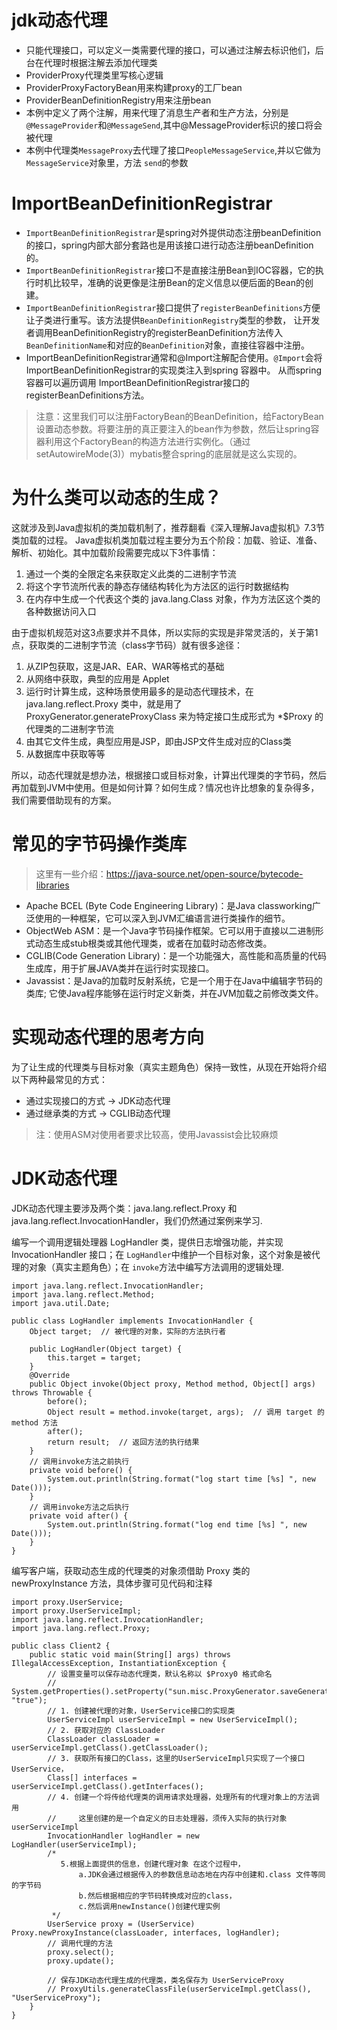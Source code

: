 # jdk动态代理
* 只能代理接口，可以定义一类需要代理的接口，可以通过注解去标识他们，后台在代理时根据注解去添加代理类
* ProviderProxy代理类里写核心逻辑
* ProviderProxyFactoryBean用来构建proxy的工厂bean
* ProviderBeanDefinitionRegistry用来注册bean
* 本例中定义了两个注解，用来代理了消息生产者和生产方法，分别是`@MessageProvider`和`@MessageSend`,其中@MessageProvider标识的接口将会被代理
* 本例中代理类`MessageProxy`去代理了接口`PeopleMessageService`,并以它做为`MessageService`对象里，方法 `send`的参数

# ImportBeanDefinitionRegistrar
* `ImportBeanDefinitionRegistrar`是spring对外提供动态注册beanDefinition的接口，spring内部大部分套路也是用该接口进行动态注册beanDefinition的。
* `ImportBeanDefinitionRegistrar`接口不是直接注册Bean到IOC容器，它的执行时机比较早，准确的说更像是注册Bean的定义信息以便后面的Bean的创建。
* `ImportBeanDefinitionRegistrar`接口提供了`registerBeanDefinitions`方便让子类进行重写。该方法提供`BeanDefinitionRegistry`类型的参数，
让开发者调用BeanDefinitionRegistry的registerBeanDefinition方法传入`BeanDefinitionName`和对应的`BeanDefinition`对象，直接往容器中注册。
* ImportBeanDefinitionRegistrar通常和@Import注解配合使用。`@Import`会将ImportBeanDefinitionRegistrar的实现类注入到spring 容器中。
从而spring 容器可以遍历调用 ImportBeanDefinitionRegistrar接口的 registerBeanDefinitions方法。
> 注意：这里我们可以注册FactoryBean的BeanDefinition，给FactoryBean设置动态参数。将要注册的真正要注入的bean作为参数，然后让spring容器利用这个FactoryBean的构造方法进行实例化。（通过setAutowireMode(3)）mybatis整合spring的底层就是这么实现的。

# 为什么类可以动态的生成？
这就涉及到Java虚拟机的类加载机制了，推荐翻看《深入理解Java虚拟机》7.3节 类加载的过程。
Java虚拟机类加载过程主要分为五个阶段：加载、验证、准备、解析、初始化。其中加载阶段需要完成以下3件事情：
1. 通过一个类的全限定名来获取定义此类的二进制字节流
2. 将这个字节流所代表的静态存储结构转化为方法区的运行时数据结构
3. 在内存中生成一个代表这个类的 java.lang.Class 对象，作为方法区这个类的各种数据访问入口

由于虚拟机规范对这3点要求并不具体，所以实际的实现是非常灵活的，关于第1点，获取类的二进制字节流（class字节码）就有很多途径：

1. 从ZIP包获取，这是JAR、EAR、WAR等格式的基础
2. 从网络中获取，典型的应用是 Applet
3. 运行时计算生成，这种场景使用最多的是动态代理技术，在 java.lang.reflect.Proxy 类中，就是用了 ProxyGenerator.generateProxyClass 来为特定接口生成形式为 *$Proxy 的代理类的二进制字节流
4. 由其它文件生成，典型应用是JSP，即由JSP文件生成对应的Class类
4. 从数据库中获取等等

所以，动态代理就是想办法，根据接口或目标对象，计算出代理类的字节码，然后再加载到JVM中使用。但是如何计算？如何生成？情况也许比想象的复杂得多，我们需要借助现有的方案。

# 常见的字节码操作类库
> 这里有一些介绍：https://java-source.net/open-source/bytecode-libraries
* Apache BCEL (Byte Code Engineering Library)：是Java classworking广泛使用的一种框架，它可以深入到JVM汇编语言进行类操作的细节。
* ObjectWeb ASM：是一个Java字节码操作框架。它可以用于直接以二进制形式动态生成stub根类或其他代理类，或者在加载时动态修改类。
* CGLIB(Code Generation Library)：是一个功能强大，高性能和高质量的代码生成库，用于扩展JAVA类并在运行时实现接口。
* Javassist：是Java的加载时反射系统，它是一个用于在Java中编辑字节码的类库; 它使Java程序能够在运行时定义新类，并在JVM加载之前修改类文件。

# 实现动态代理的思考方向
为了让生成的代理类与目标对象（真实主题角色）保持一致性，从现在开始将介绍以下两种最常见的方式：

* 通过实现接口的方式 -> JDK动态代理
* 通过继承类的方式 -> CGLIB动态代理
> 注：使用ASM对使用者要求比较高，使用Javassist会比较麻烦

# JDK动态代理
JDK动态代理主要涉及两个类：java.lang.reflect.Proxy 和 java.lang.reflect.InvocationHandler，我们仍然通过案例来学习.

编写一个调用逻辑处理器 LogHandler 类，提供日志增强功能，并实现 InvocationHandler 接口；在 `LogHandler`中维护一个目标对象，这个对象是被代理的对象（真实主题角色）；在 `invoke`方法中编写方法调用的逻辑处理.
```
import java.lang.reflect.InvocationHandler;
import java.lang.reflect.Method;
import java.util.Date;

public class LogHandler implements InvocationHandler {
    Object target;  // 被代理的对象，实际的方法执行者

    public LogHandler(Object target) {
        this.target = target;
    }
    @Override
    public Object invoke(Object proxy, Method method, Object[] args) throws Throwable {
        before();
        Object result = method.invoke(target, args);  // 调用 target 的 method 方法
        after();
        return result;  // 返回方法的执行结果
    }
    // 调用invoke方法之前执行
    private void before() {
        System.out.println(String.format("log start time [%s] ", new Date()));
    }
    // 调用invoke方法之后执行
    private void after() {
        System.out.println(String.format("log end time [%s] ", new Date()));
    }
}
```
编写客户端，获取动态生成的代理类的对象须借助 Proxy 类的 newProxyInstance 方法，具体步骤可见代码和注释
```
import proxy.UserService;
import proxy.UserServiceImpl;
import java.lang.reflect.InvocationHandler;
import java.lang.reflect.Proxy;

public class Client2 {
    public static void main(String[] args) throws IllegalAccessException, InstantiationException {
        // 设置变量可以保存动态代理类，默认名称以 $Proxy0 格式命名
        // System.getProperties().setProperty("sun.misc.ProxyGenerator.saveGeneratedFiles", "true");
        // 1. 创建被代理的对象，UserService接口的实现类
        UserServiceImpl userServiceImpl = new UserServiceImpl();
        // 2. 获取对应的 ClassLoader
        ClassLoader classLoader = userServiceImpl.getClass().getClassLoader();
        // 3. 获取所有接口的Class，这里的UserServiceImpl只实现了一个接口UserService，
        Class[] interfaces = userServiceImpl.getClass().getInterfaces();
        // 4. 创建一个将传给代理类的调用请求处理器，处理所有的代理对象上的方法调用
        //     这里创建的是一个自定义的日志处理器，须传入实际的执行对象 userServiceImpl
        InvocationHandler logHandler = new LogHandler(userServiceImpl);
        /*
		   5.根据上面提供的信息，创建代理对象 在这个过程中，
               a.JDK会通过根据传入的参数信息动态地在内存中创建和.class 文件等同的字节码
               b.然后根据相应的字节码转换成对应的class，
               c.然后调用newInstance()创建代理实例
		 */
        UserService proxy = (UserService) Proxy.newProxyInstance(classLoader, interfaces, logHandler);
        // 调用代理的方法
        proxy.select();
        proxy.update();
        
        // 保存JDK动态代理生成的代理类，类名保存为 UserServiceProxy
        // ProxyUtils.generateClassFile(userServiceImpl.getClass(), "UserServiceProxy");
    }
}
```